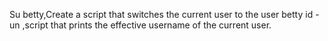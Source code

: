 Su betty,Create a script that switches the current user to the user betty
id -un ,script that prints the effective username of the current user.

